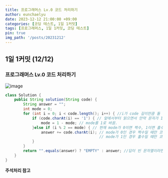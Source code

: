 ```yaml
---
title: 프로그래머스 Lv.0 코드 처리하기
author: eunchaelyu
date: 2023-12-12 21:00:00 +09:00
categories: [코딩 테스트, 1일 1커밋]
tags: [프로그래머스, 1일 1커밋, 코딩 테스트]
pin: true
img_path: '/posts/20231212'
---
```


## 1일 1커밋 (12/12)    
### 프로그래머스 Lv.0 코드 처리하기        
![image](https://github.com/eunchaelyu/eunchaelyu.github.io/assets/119996957/27774747-c645-4d2e-afbf-cd100a515ce5)    

```java  
class Solution {
    public String solution(String code) {
        String answer = "";
        int mode = 0;
        for (int i = 0; i < code.length(); i++) { //i가 code 길이만큼 돌 때
            if (code.charAt(i) == '1') { // 앞에서부터 읽으면서 만약 문자가 1이라면
                mode = 1 - mode; // mode를 1로 바꿈.
            }else if (i % 2 == mode) { // 현재 mode가 0이면 짝수, 1이면 홀수를 뜻함.
                answer += code.charAt(i); // mode가 0인 경우 짝수일 때만 코드에 문자를 더함.
                                          // mode가 1인 경우 홀수일 때만 코드에 문자를 더함.
            }
        }
        return "".equals(answer) ? "EMPTY" : answer; //답이 빈 문자열이라면 empty 출력, 아니라면 그대로 answer 출력
    }
}
```    

**주석처리 참고**
